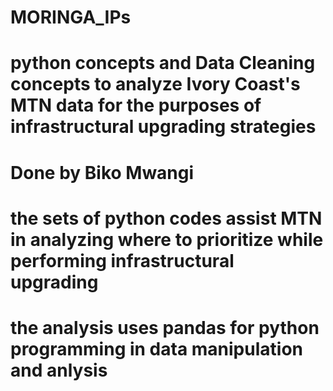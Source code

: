 # MORINGA_IPs
# python concepts and Data Cleaning concepts to analyze Ivory Coast's MTN data for the purposes of infrastructural upgrading strategies
# Done by Biko Mwangi
# the sets of python codes assist MTN in analyzing where to prioritize while performing infrastructural upgrading
# the analysis uses pandas for python programming in data manipulation and anlysis
